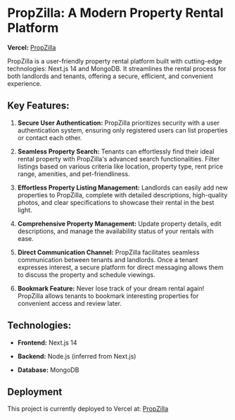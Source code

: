 # PropZilla: A Modern Property Rental Platform

**Vercel:** [PropZilla](https://propzilla.vercel.app/)

PropZilla is a user-friendly property rental platform built with cutting-edge technologies: Next.js 14 and MongoDB. It streamlines the rental process for both landlords and tenants, offering a secure, efficient, and convenient experience.

## Key Features:

1. **Secure User Authentication:** PropZilla prioritizes security with a user authentication system, ensuring only registered users can list properties or contact each other.
   
2. **Seamless Property Search:** Tenants can effortlessly find their ideal rental property with PropZilla's advanced search functionalities. Filter listings based on various criteria like location, property type, rent price range, amenities, and pet-friendliness.
   
3. **Effortless Property Listing Management:** Landlords can easily add new properties to PropZilla, complete with detailed descriptions, high-quality photos, and clear specifications to showcase their rental in the best light.
   
4. **Comprehensive Property Management:** Update property details, edit descriptions, and manage the availability status of your rentals with ease.
   
5. **Direct Communication Channel:** PropZilla facilitates seamless communication between tenants and landlords. Once a tenant expresses interest, a secure platform for direct messaging allows them to discuss the property and schedule viewings.
   
6. **Bookmark Feature:** Never lose track of your dream rental again! PropZilla allows tenants to bookmark interesting properties for convenient access and review later.

## Technologies:

- **Frontend:** Next.js 14
  
- **Backend:** Node.js (inferred from Next.js)
  
- **Database:** MongoDB


## Deployment

This project is currently deployed to Vercel at: [PropZilla](https://propzilla.vercel.app/)


